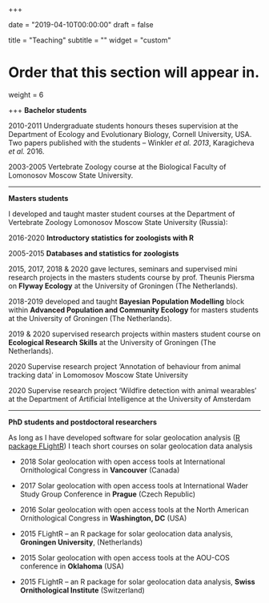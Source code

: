 +++

date = "2019-04-10T00:00:00"
draft = false

title = "Teaching"
subtitle = ""
widget = "custom"

# Order that this section will appear in.
weight = 6

+++
**Bachelor students**

2010-2011 Undergraduate students honours theses supervision at the Department of Ecology and Evolutionary Biology, Cornell University, USA. Two papers published with the students – Winkler _et al. 2013_, Karagicheva _et al._ 2016.

2003-2005 Vertebrate Zoology course at the Biological Faculty of Lomonosov Moscow State University.

---
	
**Masters students**

I developed and taught master student courses at the Department of Vertebrate Zoology Lomonosov Moscow State University (Russia):

2016-2020	**Introductory statistics for zoologists with R**

2005-2015	**Databases and statistics for zoologists**

2015, 2017, 2018 & 2020 gave lectures, seminars and supervised mini research projects in the masters students course by prof. Theunis Piersma on **Flyway Ecology** at the University of Groningen (The Netherlands).

2018-2019 developed and taught **Bayesian Population Modelling** block within **Advanced Population and Community Ecology** for masters students at the University of Groningen (The Netherlands). 

2019 & 2020 supervised research projects within masters student course on **Ecological Research Skills** at the University of Groningen (The Netherlands).

2020 Supervise research project ‘Annotation of behaviour from animal tracking data’ in Lomomosov Moscow State University

2020 Supervise research project ‘Wildfire detection with animal wearables’ at the Department of Artificial Intelligence at the University of Amsterdam

---

**PhD students and postdoctoral researchers**

As long as I have developed software for solar geolocation analysis ([R package FLightR](http://onlinelibrary.wiley.com/doi/10.1111/2041-210X.12765/full)) I teach short courses on solar geolocation data analysis

- 2018	Solar geolocation with open access tools at International Ornithological Congress in **Vancouver** (Canada)

- 2017	Solar geolocation with open access tools at International Wader Study Group Conference in **Prague** (Czech Republic)

- 2016	Solar geolocation with open access tools at the North American Ornithological Congress in **Washington, DC** (USA)

- 2015	FLightR – an R package for solar geolocation data analysis, **Groningen University**, (Netherlands)

- 2015	Solar geolocation with open access tools at the AOU-COS conference in **Oklahoma** (USA)

- 2015	FLightR – an R package for solar geolocation data analysis, **Swiss Ornithological Institute** (Switzerland)
